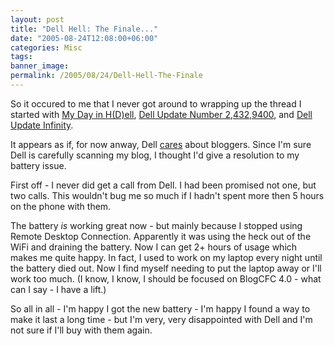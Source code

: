 ```yaml
---
layout: post
title: "Dell Hell: The Finale..."
date: "2005-08-24T12:08:00+06:00"
categories: Misc 
tags: 
banner_image: 
permalink: /2005/08/24/Dell-Hell-The-Finale
---
```


So it occured to me that I never got around to wrapping up the thread I started with <a href="http://ray.camdenfamily.com/index.cfm/2005/8/5/My-Day-In-HDell">My Day in H(D)ell</a>, <a href="http://ray.camdenfamily.com/index.cfm/2005/8/6/Dell-Update-Number-2432940">Dell Update Number 2,432,9400</a>, and <a href="http://ray.camdenfamily.com/index.cfm/2005/8/12/Dell-Update-Inifinity">Dell Update Infinity</a>.

It appears as if, for now anway, Dell <a href="http://publications.mediapost.com/index.cfm?fuseaction=Articles.showArticleHomePage&art_aid=33396">cares</a> about bloggers. Since I'm sure Dell is carefully scanning my blog, I thought I'd give a resolution to my battery issue.

First off - I never did get a call from Dell. I had been promised not one, but two calls. This wouldn't bug me so much if I hadn't spent more then 5 hours on the phone with them. 

The battery <i>is</i> working great now - but mainly because I stopped using Remote Desktop Connection. Apparently it was using the heck out of the WiFi and draining the battery. Now I can get 2+ hours of usage which makes me quite happy. In fact, I used to work on my laptop every night until the battery died out. Now I find myself needing to put the laptop away or I'll work too much. (I know, I know, I should be focused on BlogCFC 4.0 - what can I say - I have a lift.)

So all in all - I'm happy I got the new battery - I'm happy I found a way to make it last a long time - but I'm very, very disappointed with Dell and I'm not sure if I'll buy with them again.